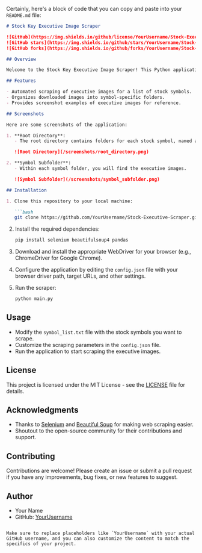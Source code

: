 Certainly, here's a block of code that you can copy and paste into your `README.md` file:

```markdown
# Stock Key Executive Image Scraper

![GitHub](https://img.shields.io/github/license/YourUsername/Stock-Executive-Scraper)
![GitHub stars](https://img.shields.io/github/stars/YourUsername/Stock-Executive-Scraper)
![GitHub forks](https://img.shields.io/github/forks/YourUsername/Stock-Executive-Scraper)

## Overview

Welcome to the Stock Key Executive Image Scraper! This Python application utilizes web scraping techniques with Selenium and BeautifulSoup to fetch images of key executives of various stocks from Google. It helps you automate the process of gathering executive images for your stock analysis or research.

## Features

- Automated scraping of executive images for a list of stock symbols.
- Organizes downloaded images into symbol-specific folders.
- Provides screenshot examples of executive images for reference.

## Screenshots

Here are some screenshots of the application:

1. **Root Directory**:
   - The root directory contains folders for each stock symbol, named after their respective symbols.

   ![Root Directory](/screenshots/root_directory.png)

2. **Symbol Subfolder**:
   - Within each symbol folder, you will find the executive images.

   ![Symbol Subfolder](/screenshots/symbol_subfolder.png)

## Installation

1. Clone this repository to your local machine:

   ```bash
   git clone https://github.com/YourUsername/Stock-Executive-Scraper.git
   ```

2. Install the required dependencies:

   ```bash
   pip install selenium beautifulsoup4 pandas
   ```

3. Download and install the appropriate WebDriver for your browser (e.g., ChromeDriver for Google Chrome).

4. Configure the application by editing the `config.json` file with your browser driver path, target URLs, and other settings.

5. Run the scraper:

   ```bash
   python main.py
   ```

## Usage

- Modify the `symbol_list.txt` file with the stock symbols you want to scrape.
- Customize the scraping parameters in the `config.json` file.
- Run the application to start scraping the executive images.

## License

This project is licensed under the MIT License - see the [LICENSE](LICENSE) file for details.

## Acknowledgments

- Thanks to [Selenium](https://selenium.dev/) and [Beautiful Soup](https://www.crummy.com/software/BeautifulSoup/) for making web scraping easier.
- Shoutout to the open-source community for their contributions and support.

## Contributing

Contributions are welcome! Please create an issue or submit a pull request if you have any improvements, bug fixes, or new features to suggest.

## Author

- Your Name
- GitHub: [YourUsername](https://github.com/YourUsername)
```

Make sure to replace placeholders like `YourUsername` with your actual GitHub username, and you can also customize the content to match the specifics of your project.